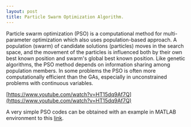 ```yaml
---
layout: post
title: Particle Swarm Optimization Algorithm.
---
```


Particle swarm optimization (PSO) is a computational method for multi-parameter optimization which also uses population-based approach. A population (swarm) of candidate solutions (particles) moves in the search space, and the movement of the particles is influenced both by their own best known position and swarm's global best known position. Like genetic algorithms, the PSO method depends on information sharing among population members. In some problems the PSO is often more computationally efficient than the GAs, especially in unconstrained problems with continuous variables.

[https://www.youtube.com/watch?v=HT15dq9Af7Q](https://www.youtube.com/watch?v=HT15dq9Af7Q)

A very simple PSO codes can be obtained with an example in MATLAB environment to this [link](https://www.researchgate.net/publication/296636431_Codes_in_MATLAB_for_Particle_Swarm_Optimization).

